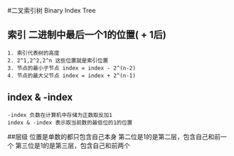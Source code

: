 #二叉索引树 Binary Index Tree


## 索引 二进制中最后一个1的位置( + 1后)
    1. 索引代表树的高度
    2. 2^1,2^2,2^n 这些位置就是索引位置
    3. 节点的最小子节点 index = index - 2^(n-2)
    4. 节点的最大父节点 index = index + 2^(n-1)



## index & -index 
    -index 负数在计算机中存储为正数取反加1
    index & -index 表示取当前数的最低位的1的位置

##层级
    位置是单数的都只包含自己本身
    第二位是1的是第二层，包含自己和前一个
    第三位是1的是第三层，包含自己和前两个
    
